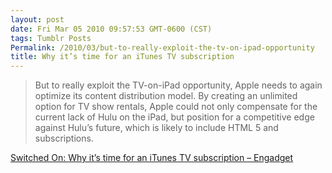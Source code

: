 ```yaml
---
layout: post
date: Fri Mar 05 2010 09:57:53 GMT-0600 (CST)
tags: Tumblr Posts
Permalink: /2010/03/but-to-really-exploit-the-tv-on-ipad-opportunity
title: Why it’s time for an iTunes TV subscription
---
```


> But to really exploit the TV-on-iPad opportunity, Apple needs to again optimize its content distribution model. By creating an unlimited option for TV show rentals, Apple could not only compensate for the current lack of Hulu on the iPad, but position for a competitive edge against Hulu’s future, which is likely to include HTML 5 and subscriptions.

[Switched On: Why it’s time for an iTunes TV subscription – Engadget](http://www.engadget.com/2010/03/04/switched-on-why-its-time-for-an-itunes-tv-subscription/)
